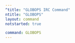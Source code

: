 ```yaml
---
^title: "GLOBOPS IRC Command"
ntitle: "GLOBOPS"
layout: command
notstarted: true

command: GLOBOPS
---
```

